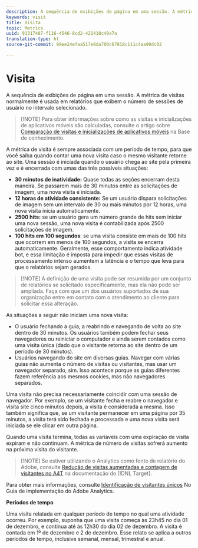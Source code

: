 ```yaml
---
description: A sequência de exibições de página em uma sessão. A métrica de visitas normalmente é usada em relatórios que exibem o número de sessões de usuário no intervalo selecionado.
keywords: visit
title: Visita
topic: Metrics
uuid: 91317487-f116-4546-8cd2-421418c49a7a
translation-type: ht
source-git-commit: 99ee24efaa517e8da700c67818c111c4aa90dc02

---
```



# Visita

A sequência de exibições de página em uma sessão. A métrica de visitas normalmente é usada em relatórios que exibem o número de sessões de usuário no intervalo selecionado.

> [!NOTE] Para obter informações sobre como as visitas e inicializações de aplicativos móveis são calculadas, consulte o artigo sobre [Comparação de visitas e inicializações de aplicativos móveis](https://helpx.adobe.com/br/analytics/kb/compare-visits-and-mobile-app-launches.html) na Base de conhecimento.

A métrica de visita é sempre associada com um período de tempo, para que você saiba quando contar uma nova visita caso o mesmo visitante retorne ao site. Uma sessão é iniciada quando o usuário chega ao site pela primeira vez e é encerrada com umas das três possíveis situações:

* **30 minutos de inatividade:** Quase todas as seções encerram desta maneira. Se passarem mais de 30 minutos entre as solicitações de imagem, uma nova visita é iniciada.
* **12 horas de atividade consistente:** Se um usuário dispara solicitações de imagem sem um intervalo de 30 ou mais minutos por 12 horas, uma nova visita inicia automaticamente.
* **2500 hits:** se um usuário gera um número grande de hits sem iniciar uma nova sessão, uma nova visita é contabilizada após 2500 solicitações de imagem.
* **100 hits em 100 segundos**: se uma visita consiste em mais de 100 hits que ocorrem em menos de 100 segundos, a visita se encerra automaticamente. Geralmente, esse comportamento indica atividade bot, e essa limitação é imposta para impedir que essas visitas de processamento intenso aumentem a latência e o tempo que leva para que o relatórios sejam gerados.

> [!NOTE] A definição de uma visita pode ser resumida por um conjunto de relatórios se solicitado especificamente, mas ela não pode ser ampliada. Faça com que um dos usuários suportados de sua organização entre em contato com o atendimento ao cliente para solicitar essa alteração.

As situações a seguir não iniciam uma nova visita:

* O usuário fechando a guia, a reabrindo e navegando de volta ao site dentro de 30 minutos. Os usuários também podem fechar seus navegadores ou reiniciar o computador e ainda serem contados como uma visita única (dado que o visitante retorna ao site dentro de um período de 30 minutos).
* Usuários navegando do site em diversas guias. Navegar com várias guias não aumenta o número de visitas ou visitantes, mas usar um navegador separado, sim. Isso acontece porque as guias diferentes fazem referência aos mesmos cookies, mas não navegadores separados.

Uma visita não precisa necessariamente coincidir com uma sessão de navegador. Por exemplo, se um visitante fecha e reabre o navegador e visita site cinco minutos depois, a visita é considerada a mesma. Isso também significa que, se um visitante permanecer em uma página por 35 minutos, a visita terá sido fechada e processada e uma nova visita será iniciada se ele clicar em outra página.

Quando uma visita termina, todas as variáveis com uma expiração de visita expiram e não continuam. A métrica de número de visitas sofrerá aumento na próxima visita do visitante.

> [!NOTE] Se estiver utilizando o Analytics como fonte de relatório do Adobe, consulte [Redução de visitas aumentadas e contagem de visitantes no A4T](https://marketing.adobe.com/resources/help/pt_BR/target/a4t/minimizing-inflated-visit-and-visitor-counts-a4t.html) na documentação do [!DNL Target].

Para obter mais informações, consulte [Identificação de visitantes únicos](https://marketing.adobe.com/resources/help/pt_BR/sc/implement/visid_overview.html) No Guia de implementação do Adobe Analytics.

**Períodos de tempo**

Uma visita relatada em qualquer período de tempo no qual uma atividade ocorreu. Por exemplo, suponha que uma visita começa às 23h45 no dia 01 de dezembro, e continua até às 12h30 do dia 02 de dezembro. A visita é contada em 1º de dezembro e 2 de dezembro. Esse relato se aplica a outros períodos de tempo, inclusive semanal, mensal, trimestral e anual.
